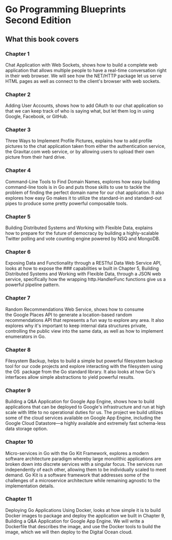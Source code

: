 # Go Programming Blueprints Second Edition

## What this book covers

### Chapter 1
Chat Application with Web Sockets, shows how to build a complete web application that allows multiple people to have a real-time conversation right in their web browser. We will see how the NET/HTTP package let us serve HTML pages as well as connect to the client's browser with web sockets.

### Chapter 2
Adding User Accounts, shows how to add OAuth to our chat application so that we can keep track of who is saying what, but let them log in using Google, Facebook, or GitHub.

### Chapter 3
Three Ways to Implement Profile Pictures, explains how to add profile pictures to the chat application taken from either the authentication service, the Gravitar.com web service, or by allowing users to upload their own picture from their hard drive.

### Chapter 4
Command-Line Tools to Find Domain Names, explores how easy building command-line tools is in Go and puts those skills to use to tackle the problem of finding the perfect domain name for our chat application. It also explores how easy Go makes it to utilize the standard-in and standard-out pipes to produce some pretty powerful composable tools.

### Chapter 5
Building Distributed Systems and Working with Flexible Data, explains how to prepare for the future of democracy by building a highly-scalable Twitter polling and vote counting engine powered by NSQ and MongoDB.

### Chapter 6
Exposing Data and Functionality through a RESTful Data Web Service API, looks at how to expose the ### capabilities w built in Chapter 5, Building Distributed Systems and Working with Flexible Data, through a JSON web service, specifically how the wrapping http.HandlerFunc functions give us a powerful pipeline pattern.

### Chapter 7
Random Recommendations Web Service, shows how to consume the Google Places API to generate a location-based random recommendations API that represents a fun way to explore any area. It also explores why it's important to keep internal data structures private, controlling the public view into the same data, as well as how to implement enumerators in Go.

### Chapter 8
Filesystem Backup, helps to build a simple but powerful filesystem backup tool for our code projects and explore interacting with the filesystem using the OS  package from the Go standard library. It also looks at how Go's interfaces allow simple abstractions to yield powerful results.

### Chapter 9
Building a Q&A Application for Google App Engine, shows how to build applications that can be deployed to Google's infrastructure and run at high scale with little to no operational duties for us. The project we build utilizes some of the cloud services available on Google App Engine, including the Google Cloud Datastore—a highly available and extremely fast schema-less data storage option.

### Chapter 10
Micro-services in Go with the Go Kit Framework, explores a modern software architecture paradigm whereby large monolithic applications are broken down into discrete services with a singular focus. The services run independently of each other, allowing them to be individually scaled to meet demand. Go Kit is a software framework that addresses some of the challenges of a microservice architecture while remaining agnostic to the implementation details.

### Chapter 11
Deploying Go Applications Using Docker, looks at how simple it is to build Docker images to package and deploy the application we built in Chapter 9, Building a Q&A Application for Google App Engine. We will write a Dockerfile that describes the image, and use the Docker tools to build the image, which we will then deploy to the Digital Ocean cloud.

